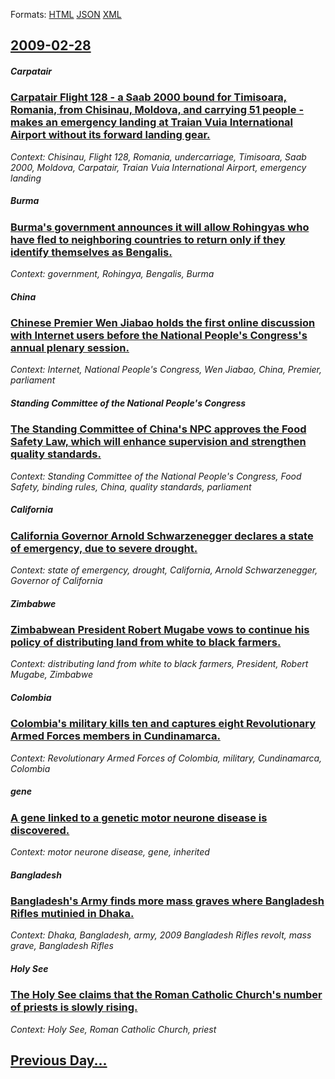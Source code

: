 
Formats: [HTML](2009/02/28/index.html)  [JSON](2009/02/28/index.json)  [XML](2009/02/28/index.xml)  

## [2009-02-28](/news/2009/02/28/index.md)

##### Carpatair
### [ Carpatair Flight 128 - a Saab 2000 bound for Timisoara, Romania, from Chisinau, Moldova, and carrying 51 people - makes an emergency landing at Traian Vuia International Airport without its forward landing gear. ](/news/2009/02/28/carpatair-flight-128-a-a-saab-2000-bound-for-timiaoara-romania-from-chiainau-moldova-and-carrying-51-people-a-makes-an-emergency.md)
_Context: Chisinau, Flight 128, Romania, undercarriage, Timisoara, Saab 2000, Moldova, Carpatair, Traian Vuia International Airport, emergency landing_

##### Burma
### [ Burma's government announces it will allow Rohingyas who have fled to neighboring countries to return only if they identify themselves as Bengalis. ](/news/2009/02/28/burma-s-government-announces-it-will-allow-rohingyas-who-have-fled-to-neighboring-countries-to-return-only-if-they-identify-themselves-as-b.md)
_Context: government, Rohingya, Bengalis, Burma_

##### China
### [ Chinese Premier Wen Jiabao holds the first online discussion with Internet users before the National People's Congress's annual plenary session. ](/news/2009/02/28/chinese-premier-wen-jiabao-holds-the-first-online-discussion-with-internet-users-before-the-national-people-s-congress-s-annual-plenary-ses.md)
_Context: Internet, National People's Congress, Wen Jiabao, China, Premier, parliament_

##### Standing Committee of the National People's Congress
### [ The Standing Committee of China's NPC approves the Food Safety Law, which will enhance supervision and strengthen quality standards. ](/news/2009/02/28/the-standing-committee-of-china-s-npc-approves-the-food-safety-law-which-will-enhance-supervision-and-strengthen-quality-standards.md)
_Context: Standing Committee of the National People's Congress, Food Safety, binding rules, China, quality standards, parliament_

##### California
### [ California Governor Arnold Schwarzenegger declares a state of emergency, due to severe drought. ](/news/2009/02/28/california-governor-arnold-schwarzenegger-declares-a-state-of-emergency-due-to-severe-drought.md)
_Context: state of emergency, drought, California, Arnold Schwarzenegger, Governor of California_

##### Zimbabwe
### [ Zimbabwean President Robert Mugabe vows to continue his policy of distributing land from white to black farmers. ](/news/2009/02/28/zimbabwean-president-robert-mugabe-vows-to-continue-his-policy-of-distributing-land-from-white-to-black-farmers.md)
_Context: distributing land from white to black farmers, President, Robert Mugabe, Zimbabwe_

##### Colombia
### [ Colombia's military kills ten and captures eight Revolutionary Armed Forces members in Cundinamarca. ](/news/2009/02/28/colombia-s-military-kills-ten-and-captures-eight-revolutionary-armed-forces-members-in-cundinamarca.md)
_Context: Revolutionary Armed Forces of Colombia, military, Cundinamarca, Colombia_

##### gene
### [ A gene linked to a genetic motor neurone disease is discovered. ](/news/2009/02/28/a-gene-linked-to-a-genetic-motor-neurone-disease-is-discovered.md)
_Context: motor neurone disease, gene, inherited_

##### Bangladesh
### [ Bangladesh's Army finds more mass graves where Bangladesh Rifles mutinied in Dhaka. ](/news/2009/02/28/bangladesh-s-army-finds-more-mass-graves-where-bangladesh-rifles-mutinied-in-dhaka.md)
_Context: Dhaka, Bangladesh, army, 2009 Bangladesh Rifles revolt, mass grave, Bangladesh Rifles_

##### Holy See
### [ The Holy See claims that the Roman Catholic Church's number of priests is slowly rising. ](/news/2009/02/28/the-holy-see-claims-that-the-roman-catholic-church-s-number-of-priests-is-slowly-rising.md)
_Context: Holy See, Roman Catholic Church, priest_

## [Previous Day...](/news/2009/02/27/index.md)

